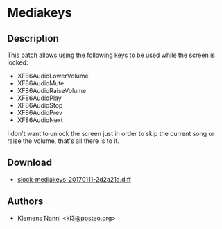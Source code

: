 Mediakeys
=========

Description
-----------
This patch allows using the following keys to be used while the screen is
locked:

- XF86AudioLowerVolume
- XF86AudioMute
- XF86AudioRaiseVolume
- XF86AudioPlay
- XF86AudioStop
- XF86AudioPrev
- XF86AudioNext

I don't want to unlock the screen just in order to skip the current song or
raise the volume, that's all there is to it.

Download
--------
* [slock-mediakeys-20170111-2d2a21a.diff](slock-mediakeys-20170111-2d2a21a.diff)

Authors
-------
* Klemens Nanni <[kl3@posteo.org](mailto:kl3@posteo.org)>
